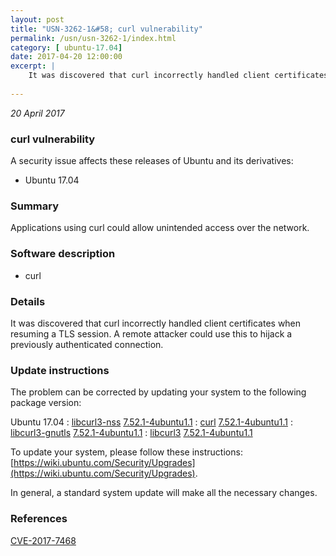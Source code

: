 ```yaml
---
layout: post
title: "USN-3262-1&#58; curl vulnerability"
permalink: /usn/usn-3262-1/index.html
category: [ ubuntu-17.04]
date: 2017-04-20 12:00:00
excerpt: |
    It was discovered that curl incorrectly handled client certificates when resuming a TLS session. A remote attacker could use this to hijack a previously authenticated connection. 
    
--- 
```

 
 

*20 April 2017*

### curl vulnerability

A security issue affects these releases of Ubuntu and its derivatives:

* Ubuntu 17.04

### Summary

Applications using curl could allow unintended access over the network. 

### Software description

* curl 

### Details

It was discovered that curl incorrectly handled client certificates when resuming a TLS session. A remote attacker could use this to hijack a previously authenticated connection. 

### Update instructions

The problem can be corrected by updating your system to the following package version:

Ubuntu 17.04
 : [libcurl3-nss](https://launchpad.net/ubuntu/+source/curl) <span> [7.52.1-4ubuntu1.1](https://launchpad.net/ubuntu/+source/curl/7.52.1-4ubuntu1.1) </span> 
 : [curl](https://launchpad.net/ubuntu/+source/curl) <span> [7.52.1-4ubuntu1.1](https://launchpad.net/ubuntu/+source/curl/7.52.1-4ubuntu1.1) </span> 
 : [libcurl3-gnutls](https://launchpad.net/ubuntu/+source/curl) <span> [7.52.1-4ubuntu1.1](https://launchpad.net/ubuntu/+source/curl/7.52.1-4ubuntu1.1) </span> 
 : [libcurl3](https://launchpad.net/ubuntu/+source/curl) <span> [7.52.1-4ubuntu1.1](https://launchpad.net/ubuntu/+source/curl/7.52.1-4ubuntu1.1) </span> 

To update your system, please follow these instructions: [https://wiki.ubuntu.com/Security/Upgrades](https://wiki.ubuntu.com/Security/Upgrades).

In general, a standard system update will make all the necessary changes. 

### References

 
 [CVE-2017-7468](http://people.ubuntu.com/~ubuntu-security/cve/CVE-2017-7468)
 

